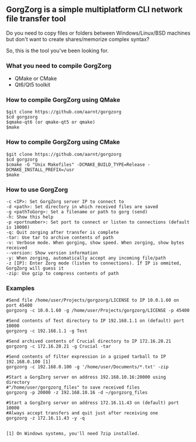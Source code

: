## GorgZorg is a simple multiplatform CLI network file transfer tool

Do you need to copy files or folders between Windows/Linux/BSD machines but don't want to create shares/memorize complex syntax?

So, this is the tool you've been looking for.

### What you need to compile GorgZorg

* QMake or CMake
* Qt6/Qt5 toolkit

### How to compile GorgZorg using QMake
```
$git clone https://github.com/aarnt/gorgzorg
$cd gorgzorg
$qmake-qt6 (or qmake-qt5 or qmake)
$make
```

### How to compile GorgZorg using CMake

```
$git clone https://github.com/aarnt/gorgzorg
$cd gorgzorg
$cmake -G "Unix Makefiles" -DCMAKE_BUILD_TYPE=Release -DCMAKE_INSTALL_PREFIX=/usr
$make
```

### How to use GorgZorg

    -c <IP>: Set GorgZorg server IP to connect to
    -d <path>: Set directory in which received files are saved
    -g <pathToGorg>: Set a filename or path to gorg (send)
    -h: Show this help
    -p <portnumber>: Set port to connect or listen to connections (default is 10000)
    -q: Quit zorging after transfer is complete
    -tar: Use tar to archive contents of path
    -v: Verbose mode. When gorging, show speed. When zorging, show bytes received
    --version: Show version information
    -y: When zorging, automatically accept any incoming file/path
    -z [IP]: Enter Zorg mode (listen to connections). If IP is ommited, GorgZorg will guess it
    -zip: Use gzip to compress contents of path


### Examples

```
#Send file /home/user/Projects/gorgzorg/LICENSE to IP 10.0.1.60 on port 45400
gorgzorg -c 10.0.1.60 -g /home/user/Projects/gorgzorg/LICENSE -p 45400

#Send contents of Test directory to IP 192.168.1.1 on (default) port 10000
gorgzorg -c 192.168.1.1 -g Test  

#Send archived contents of Crucial directory to IP 172.16.20.21
gorgzorg -c 172.16.20.21 -g Crucial -tar

#Send contents of filter expression in a gziped tarball to IP 192.168.0.100 [1]
gorgzorg -c 192.168.0.100 -g '/home/user/Documents/*.txt' -zip

#Start a GorgZorg server on address 192.168.10.16:20000 using directory 
#"/home/user/gorgzorg_files" to save received files
gorgzorg -p 20000 -z 192.168.10.16 -d ~/gorgzorg_files

#Start a GorgZorg server on address 172.16.11.43 on (default) port 10000
#Always accept transfers and quit just after receiving one
gorgzorg -z 172.16.11.43 -y -q


[1] On Windows systems, you'll need 7zip installed.
```
